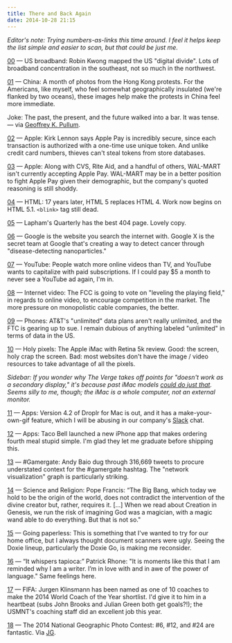 ```yaml
---
title: There and Back Again
date: 2014-10-28 21:15
---
```

_Editor's note: Trying numbers-as-links this time around. I feel it helps keep the list simple and easier to scan, but that could be just me._

[00](https://twitter.com/robinkwong/status/527128999584333824
) &mdash; US broadband: Robin Kwong mapped the US "digital divide". Lots of broadband concentration in the southeast, not so much in the northwest.

[01](http://blogs.wsj.com/chinarealtime/2014/10/28/30-days-later-a-month-of-hong-kong-pro-democracy-protests-in-photos/) &mdash; China: A month of photos from the Hong Kong protests. For the Americans, like myself, who feel somewhat geographically insulated (we're flanked by two oceans), these images help make the protests in China feel more immediate.

Joke: The past, the present, and the future walked into a bar. It was tense. &mdash; via [Geoffrey K. Pullum](http://languagelog.ldc.upenn.edu/nll/?p=15495).

[02](http://www.kirklennon.com/a/applepay.html) &mdash; Apple: Kirk Lennon says Apple Pay is incredibly secure, since each transaction is authorized with a one-time use unique token. And unlike credit card numbers, thieves can't steal tokens from store databases.

[03](http://www.businessinsider.com/wal-mart-heres-why-we-dont-support-apple-pay-2014-10) &mdash; Apple: Along with CVS, Rite Aid, and a handful of others, WAL-MART isn't currently accepting Apple Pay.  WAL-MART may be in a better position to fight Apple Pay given their demographic, but the company's quoted reasoning is still shoddy.

[04](http://techcrunch.com/2014/10/28/w3c-declares-html5-standard-done/) &mdash; HTML: 17 years later, HTML 5 replaces HTML 4. Work now begins on HTML 5.1. `<blink>` tag still dead.

[05](http://www.laphamsquarterly.org/404) &mdash; Lapham's Quarterly has the best 404 page. Lovely copy.  

[06](http://www.bbc.com/news/technology-29802581) &mdash; Google is the website you search the internet with. Google X is the secret team at Google that's creating a way to detect cancer through "disease-detecting nanoparticles."

[07](http://bits.blogs.nytimes.com/2014/10/28/youtube-weighing-new-subscription-service/) &mdash; YouTube: People watch more online videos than TV, and YouTube wants to capitalize with paid subscriptions. If I could pay $5 a month to never see a YouTube ad again, I'm in.

[08](http://www.reuters.com/article/2014/10/28/us-usa-fcc-video-idUSKBN0IH29T20141028) &mdash; Internet video: The FCC is going to vote on "leveling the playing field," in regards to online video, to encourage competition in the market. The more pressure on monopolistic cable companies, the better.

[09](http://www.theverge.com/2014/10/28/7084497/ftc-sues-att-over-unlimited-data-throttling) &mdash; Phones: AT&T's "unlimited" data plans aren't really unlimited, and the FTC is gearing up to sue. I remain dubious of anything labeled "unlimited" in terms of data in the US.

[10](http://www.theverge.com/2014/10/27/7068363/apple-imac-with-retina-5k-display-review) &mdash; Holy pixels: The Apple iMac with Retina 5k review. Good: the screen, holy crap the screen. Bad: most websites don't have the image / video resources to take advantage of all the pixels.

_Sidebar: If you wonder why The Verge takes off points for "doesn't work as a secondary display," it's because past iMac models [could do just that](http://support.apple.com/kb/HT3924?viewlocale=en_US&locale=en_US). Seems silly to me, though; the iMac is a whole computer, not an external monitor._

[11](http://droplr.com/droplr-for-mac-4-2-for-yosemite/) &mdash; Apps: Version 4.2 of Droplr for Mac is out, and it has a make-your-own-gif feature, which I will be abusing in our company's [Slack](http://slack.com) chat.

[12](http://www.cultofmac.com/301221/taco-bells-new-iphone-app-future-fast-food/) &mdash; Apps: Taco Bell launched a new iPhone app that makes ordering fourth meal stupid simple. I'm glad they let me graduate before shipping this.

[13](https://medium.com/message/72-hours-of-gamergate-e00513f7cf5d) &mdash; #Gamergate: Andy Baio dug through 316,669 tweets to procure understated context for the #gamergate hashtag. The "network visualization" graph is particularly striking.

[14](http://www.npr.org/blogs/thetwo-way/2014/10/28/359564982/pope-says-god-not-a-magician-with-a-magic-wand) &mdash; Science and Religion: Pope Francis: “The Big Bang, which today we hold to be the origin of the world, does not contradict the intervention of the divine creator but, rather, requires it. [...] When we read about Creation in Genesis, we run the risk of imagining God was a magician, with a magic wand able to do everything. But that is not so."

[15](http://toolsandtoys.net/guides/the-tools-and-toys-paperless-guide/) &mdash; Going paperless: This is something that I've wanted to try for our home office, but I always thought document scanners were ugly. Seeing the Doxie lineup, particularly the Doxie Go, is making me reconsider.

[16](http://patrickrhone.com/2014/10/28/the-right-words/) &mdash; “It whispers tapioca:” Patrick Rhone: "It is moments like this that I am reminded why I am a writer. I’m in love with and in awe of the power of language." Same feelings here.

[17](http://www.soccerbyives.net/2014/10/announces-shortlist-klinsmann.html) &mdash; FIFA: Jurgen Klinsmann has been named as one of 10 coaches to make the 2014 World Coach of the Year shortlist. I'd give it to him in a heartbeat (subs John Brooks and Julian Green both get goals?!); the USMNT's coaching staff did an excellent job this year.

[18](http://www.theatlantic.com/infocus/2014/10/2014-national-geographic-photo-contest-part-ii/100840/) &mdash; The 2014 National Geographic Photo Contest: #6, #12, and #24 are fantastic. Via [JG](http://www.thenewsprint.co/2014/10/28/the-2014-national-geographic-photo-contest/).
